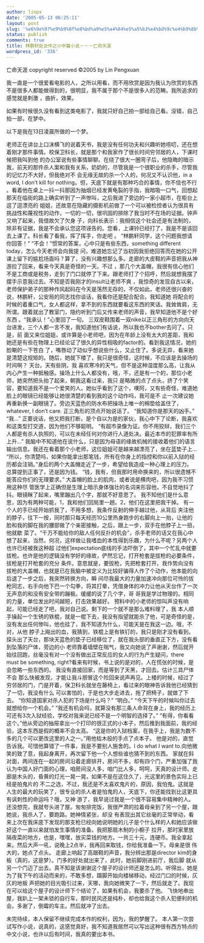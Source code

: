 ```yaml
---
author: linpx
date: '2005-05-13 06:25:11'
layout: post
slug: '%e6%9e%97%e9%b9%8f%e8%bd%a9%e5%a4%84%e5%a5%b3%e4%bd%9c%e4%b9%8b%e5%b0%8f%e4%b8%ad%e7%af%87%e5%b0%8f%e8%af%b4%ef%bc%8d%ef%bc%8d%ef%bc%8d%e4%ba%a1%e5%91%bd%e5%a4%a9%e6%b6%af'
status: publish
comments: true
title: 林鹏轩处女作之小中篇小说－－－亡命天涯
wordpress_id: '336'
---
```


亡命天涯 copyright reserved ©2005 by Lin Pengxuan

我一直是一个很爱看电影的人，之所以用看，而不用欣赏是因为我认为欣赏的东西不是很多人都能做得到的，很明显，我不属于那个不是很多人的范畴。我所追求的感觉就是刺激
，曲折，效果。

如果有时候很久没有看到这类电影了，我就只好自己拍一部给自己看。没错，自己拍一部，在梦中。

以下是我在13日凌晨所做的一个梦。

老师正在讲台上口沫横飞的说着天书，我是没有任何功夫和兴趣听她唠叨，还在想着刚才那件事情。校保卫科长，就是那个和我家作了很长时间穷邻居的人，下课时候把我叫到他
的办公室说有些事情聊聊。在绕了很大一圈弯子后，他隐晦的暗示我，前天的那件杀人案和我有关系，奶奶的，尽管我是一个很职业的杀手，尽管我的记忆力不大好，但我绝对不
会无缘无故的杀一个人的，何况又不认识他，in a word, I don’t kill for nothing。但，天底下就是有那种巧合的事情，你不信也不行
。看着他在桌上一抖一抖那因为抽烟已经发黄龟裂的手指，我暗吸一口气，回想起那天在临街的路上确实听到了一声惨叫，之后我进了旁边的一家小超市，在柜台上逗了逗漂亮的
姐姐，还故意在隐藏的摄影机前做了一个可以被检控者认为很具有挑战性和蔑视性的动作，一切的一切，很巩固的排除了我当时不在场的证据。钟声又响了起来，我借故欠了欠身
子，向科长表示：我相信这个社会还是有法制的，除非有证据，我是不会承认您这项诬告的。您看，上课铃已经打了，我是不是该回去上课了。科长看了看我，挥了挥手，你走吧
。 “林鹏轩同学，这个问题我想请你回答！” “不会！”惯常的答案，心中只是有些东西，something different today，怎么今天老师会向我提
问，难道她忘记了当初因我拒绝回答而在她的公开课上留下的尴尬场面吗？算了，没有兴趣想那么多。走廊的大皮鞋的声音把我从神游拉了回来，看来今天真是奇怪的一天。不过
，那几个大盖帽，我很有信心他们不是工商或是税务，走到了门口就停了下来。跟老师打了个招呼，然后就想我摆了摆手示意我过去。不知是否我刚才的insult让老师不爽
，我惊奇的发现自古以来，老师保护弟子的那种作风起码在今天是荡然无存的，不仅如此，老师还很兴奋的说，林鹏轩，公安局的同志找你谈话，我看你还是配合配合。我知道她
将配合的时候的着重口气，女人都这样，拿不到的东西就要看这东西的笑话。我耸耸肩，无所谓。跟着就出了教室门，隐约听到门后又传来老师的声音，我早知道他不是个好东西
。“我承认！”心里回了一句。 三双皮鞋围着一双nike以正三角形的方向向天台进发，三个人都一言不发，我知道他们有话说，所以我也不bother去问了。只是，前
面又来位姐姐，或许算是小老师吧，因为在年龄上没有太大的差距，我和她还是有些在物理上已经论证了很久的异性相吸的factor的。看到我这情况，她的脸唰的一下苍白
了，嘴唇动了动似乎想说些什么，又止住了。多说无异，看来她是清楚这规矩的。随后，她就下楼了，我只是很奇怪，这时候，不应该是去操场的时间啊？ 天台。天有些阴，我
喜欢寒冷的天气，但不是这种湿度那么高，让我从内心产生一种抵触感。操场上什么人都没有，哦，不，还是有一个的，那位小老师，她突然把头抬了起来，朝我这看过来，我只
是略微的点了点头，挤了个笑容，要知道我不是一个爱笑的人。她似乎看到了这个，噢阿，又有些奇怪，难道她脸上的眼镜已经能够让她很清楚的看到我的这个动作吗，我可是不
止一次建议她再重新换一副眼镜了。旁边天蓝色的防水布把操场上唯一的棉垫给盖住了，whatever, I don’t care. 正三角形的顶点开始说话了。
“我知道你是那天的凶手。” “我…” 正要说话，他又把我打断，是个自以为是的家伙，我心中下了论断，我喜欢和这类型打交道，因为他们不够聪明。
“有超市录像为证。你不用狡辩，我们三个人都是有杀人执照的，可以在未经任何对你进行人道处决。最近本市的犯罪率有所上升…”
我脑中不知道他在说什么，只是因为母语的缘故机械的接收着他们的语言输出信息。我还在看着那个小老师，这位姐姐可是越来越漂亮了，坐在蓝垫子上…
“所以，你清楚吗，如果你能拿出那笔钱，所有在你身上的指控和你以前入狱的经历都会注销。”身后的两个大盖帽走近了一步，希望给我造成一种心理上的压力。
总算提到正事了，还是因为钱。 “钱，我有，但我那时用命换来的，所以很遗憾不能答应你们的无理要求。” 大盖帽的脸上的肌肉，或者说是横肉吧，因为我不习惯用这种尽
管医学上正确但是生理上暗示身体强壮的名词来形容他，不自觉地抖了抖。眼镜眯了起来，嘴里蹦出几个字，那就不好意思了。
我不知他们是什么意思，因为有两种可能，1，我和他们回局里一趟。2，他们在这里把我干掉。 有一个人的手已经开始抓我了，不用多想，我条件反射的伸手越过他，从背后
夹注他的脖子，往下一按，同时那只每天经历10公里热身跑步的右脚向上一抬，让他的脸和我的脚在我的腰部做了个亲密接触，之后，跟上一步，双手在他脖子上一扭，他就歇
菜了。“千万不能给你的敌人任何反扑的机会”，杀手老师的话又在我心中想了起来，当然，何况，这样做让我嗜血的本性得到乐趣，为什么不呢？另两个人也许已经被我这种超
过他们expectation底线的手法吓倒了，其中一个忙乱中就要拔枪。也许是他的逻辑没有学好的缘故，俨然忘记，打开枪套是拔枪的必要条件，拔枪是打开枪套的充分
条件。意思就是，要拔枪，先把枪套打开。我作势向没有拔枪的大盖帽，也就是已在我脑中被定义为比较好骗得人作了个动作，他本能的向后退了一步之后，我突然转换方向，瞬
间尽我最大的力量加速冲向那位可怜的拔枪同志，右手向他下巴一个勾拳，将其打晕，凭借身体的冲力让他从天台作了一次无声息的和没有安全带的蹦极。缓缓的说了几个字，哥
哥我是学过物理的。相同的力量，单位发出时间越短，打击效果越好。 预料中的小老师的惊叫声没有响起，可能已经走了吧，我对自己说。剩下的一个就不是那么难料理了，我
本人顺手操起一个生锈的铁棍，就是一棍下去，我没有指望就能杀了他，可是奇怪的是，没有发出任何惨叫，他也挂了，我不知道为什么，可能天是在我这一边。哦，不对，从他
脖子上飚出的血，我猜到，铁棍上是有铁钉的，我只是刚才没有看到。探头出了天台，那块天蓝色的垫子已经移位了，就在我头部的垂直正下方，没有看到坠落的尸体，旁边的小
老师靠着墙壁在喘气，我又向她说了声谢谢，然后就开始往回跑，丝毫没有对一个没有做出正常反应的女人的行为产生疑问，there must be
something, right?看来有时候，书上说的是对的，人在慌张的时候，是会忽略一些东西的。 我没有直接回家，而是等到了天黑，才回去。估计三具尸体不会
那么快被发现，才能让我斗胆冒这个险回来说声再见。上楼的时候，经过了穷邻居的门，门是开着，保卫科长就坐在藤椅上，看过来的眼神告诉我他已经猜到了一切，我没有什么
可以害怕的，于是也大步走进去，拖了把椅子，就做了下去。 “你知道国家对杀人犯的下场是什么吗？” “明白。” “今天下午的时候叫你过去就想给你一个机会。”
“我还有机会吗，就算没有那三条人命背在身上，我的经历上可还有3次入狱经验，学校对我来说已经不是一个明智的选择了。”
“有得，你看看这个。”他从旁边的抽屉拿出一个打印的很正式的小本子，然后推到我面前，我的经验，这本东西是假的概率不会太高。
“这是你的入狱档案，在我手上，我是为数不多的几个可以更改这里的人之一。”用他枯木般的手点了点本子。
他是对的，直觉告诉我。可惜他算错了一件事，我是不要别人施舍的。I do what I want
to.向他微笑的致了意，我起身离开，再次留下他一个人想些谁也猜不到的东西。 家就在斜对面，两间连在一起的房间沿着走廊排开，房间不多，却有四个门，严重加强了我
认为中国人好门面的心理，咱房间没人多，咱门比人多，呵呵，天真的设计师。走廊是木头的，昏黄的灯光一晃一晃，如果不是在这住久了，光这里的景色实际上已经是拍鬼片的
不二之选，不过，我还是不太喜欢鬼片的，原因，我怕鬼。这就是人生的最大的玩笑了，很专业的杀人者是怕鬼的人，天底下，你还能找到比这更具有讽刺性的命运吗？哦，又神
游了，我早说过我是一个很不容易集中精神的人。还没想完，我就夸头进了屋。匆匆排完饭，我很严肃的拉着母亲到了另一个屋，跟她说，我杀人了，要跑路。她神情紧张，却没
有表现出其它丝毫的正常举动，看来上次在我床底下发现的那支枪已经向她说明她的儿子是个什么样的人和她应该做好这个一直以来就怕发生事情的准备。我把那扇木制的小橱子
拉开，那时家里放隔夜菜的地方，也是，嘿嘿，放买菜钱的地方。一共三十元，连硬币。我全拿起来。然后大声一吼，说晚上2点半，我再回来取钱，你给我准备一下。母亲是很
伟大的，她点了点头。 走廊上响起了高跟鞋的声音，我分辨出那是director kim的身板（真的，这是梦）。门多的好处就出来了，此时，她前脚刚进前厅，我后脚
就从另一个门迈了出去。真不知是该谢谢这个屋子的设计师还是怎么的。听得出，她是为了我下午的活动而来的，不敢多想，蹑脚开始向楼梯移动，经过门口的时候，仄仄的地板
声把她的目光吸引过来，天哪，我向她微笑了一下，然后就走了。我现在可以给这个屋子的设计师下个结论了，如果有机会，我要杀了他。
飞快地串出屋，我趴上一架未锁的自行车，那时民风还是纯朴，却也给我这个杀人犯便利的机会。多谢了，倒霉的车主。然后就冲了出去。

未完待续，本人保留不继续完成本作的权利，因为，我的梦醒了。
本人第一次尝试写作小说，说真的，这感觉真好，我不知道我居然可以写出这种很有西方特点的中文小说，也许以后有时间，我真的要出本书。

